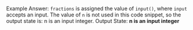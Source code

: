 Example Answer:
`fractions` is assigned the value of `input()`, where `input` accepts an input. The value of `n` is not used in this code snippet, so the output state is: n is an input integer.
Output State: **n is an input integer**